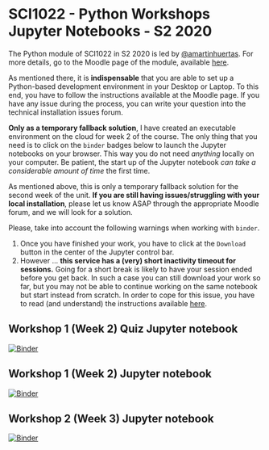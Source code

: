 # SCI1022 - Python Workshops Jupyter Notebooks - S2 2020

The Python module of SCI1022 in S2 2020 is led by [@amartinhuertas](https://github.com/amartinhuertas). For more details, go to the Moodle page of the module, available [here](https://lms.monash.edu/course/view.php?id=81833).

As mentioned there, it is **indispensable** that you are able to set up a Python-based development environment in your Desktop or Laptop. To this end, you have to follow the instructions available at the Moodle page. If you have any issue during the process, you can write your question into the technical installation issues forum.

**Only as a temporary fallback solution**, I have created an executable environment on the cloud for week 2 of the course. The only thing that you need is to click on the `binder` badges  below to launch the Jupyter notebooks on your browser. This way you do not need _anything_ locally on your computer. Be patient, the start up of the Jupyter notebook _can take a considerable amount of time_ the first time.

As mentioned above, this is only a temporary fallback solution for the second week of the unit. **If you are still having issues/struggling with your local installation**, please let us know 
ASAP through the appropriate Moodle forum, and we will look for a solution. 

Please, take into account the following warnings when working with `binder`. 

1. Once you have finished your work, you have to click at the `Download` button in the center of the Jupyter control bar. 
2. However ...
**this service has a (very) short inactivity timeout for sessions.**
 Going for a short break is likely to have your session ended before you get back. In such a case you can still download your work so far, but you may not be able to continue working on the same notebook but start instead from scratch. In order to cope for this issue, you have to read (and understand) the instructions available [here](https://discourse.jupyter.org/t/getting-your-notebook-after-your-binder-has-stopped/3268).
 
## Workshop 1 (Week 2) Quiz Jupyter notebook

[![Binder](https://mybinder.org/badge_logo.svg)](https://mybinder.org/v2/gh/MonashMath/SCI1022/master?filepath=S2-2020-Python-Workshops%2FWS1%2FPython_WS1_quiz.ipynb)

## Workshop 1 (Week 2) Jupyter notebook

[![Binder](https://mybinder.org/badge_logo.svg)](https://mybinder.org/v2/gh/MonashMath/SCI1022/master?filepath=S2-2020-Python-Workshops%2FWS1%2FPython_WS1_Classifying_vertebrates.ipynb)

## Workshop 2 (Week 3) Jupyter notebook

[![Binder](https://mybinder.org/badge_logo.svg)](https://hub.gke.mybinder.org/user/monashmath-sci1022-wie77hja/notebooks/S2-2020-Python-Workshops/WS2/Python_WS2_Collatz_conjecture.ipynb)


